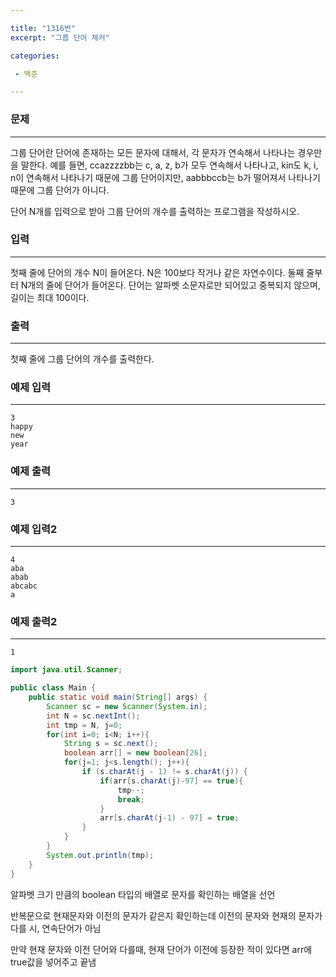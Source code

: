 ```yaml
---

title: "1316번"
excerpt: "그룹 단어 체커"

categories:

 - 백준 

---
```


### 문제

---

그룹 단어란 단어에 존재하는 모든 문자에 대해서, 각 문자가 연속해서 나타나는 경우만을 말한다. 예를 들면, ccazzzzbb는 c, a, z, b가 모두 연속해서 나타나고, kin도 k, i, n이 연속해서 나타나기 때문에 그룹 단어이지만, aabbbccb는 b가 떨어져서 나타나기 때문에 그룹 단어가 아니다.

단어 N개를 입력으로 받아 그룹 단어의 개수를 출력하는 프로그램을 작성하시오.



### 입력

---

첫째 줄에 단어의 개수 N이 들어온다. N은 100보다 작거나 같은 자연수이다. 둘째 줄부터 N개의 줄에 단어가 들어온다. 단어는 알파벳 소문자로만 되어있고 중복되지 않으며, 길이는 최대 100이다.



### 출력

---

첫째 줄에 그룹 단어의 개수를 출력한다.



### 예제 입력

---

```
3
happy
new
year
```



### 예제 출력

---

```
3
```



### 예제 입력2

---

```
4
aba
abab
abcabc
a
```



### 예제 출력2

---

```
1
```





```java
import java.util.Scanner;

public class Main {
    public static void main(String[] args) {
        Scanner sc = new Scanner(System.in);
        int N = sc.nextInt();
        int tmp = N, j=0;
        for(int i=0; i<N; i++){
            String s = sc.next();
            boolean arr[] = new boolean[26];
            for(j=1; j<s.length(); j++){
                if (s.charAt(j - 1) != s.charAt(j)) {
                    if(arr[s.charAt(j)-97] == true){
                        tmp--;
                        break;
                    }
                    arr[s.charAt(j-1) - 97] = true;
                }
            }
        }
        System.out.println(tmp);
    }
}
```

알파벳 크기 만큼의 boolean 타입의 배열로 문자를 확인하는 배열을 선언

반복문으로 현재문자와 이전의 문자가 같은지 확인하는데 이전의 문자와 현재의 문자가 다를 시, 연속단어가 아님

만약 현재 문자와 이전 단어와 다를때, 현재 단어가 이전에 등장한 적이 있다면 arr에 true값을 넣어주고 끝냄